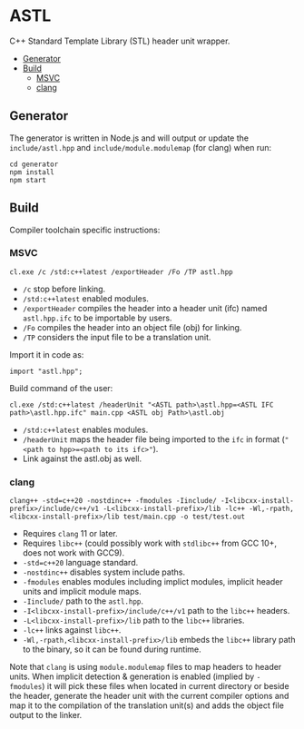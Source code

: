 # ASTL

C++ Standard Template Library (STL) header unit wrapper.

-   [Generator](#generator)
-   [Build](#build)
    -   [MSVC](#msvc)
    -   [clang](#clang)

## Generator

The generator is written in Node.js and will output or update the `include/astl.hpp` and `include/module.modulemap` (for clang) when run:

```
cd generator
npm install
npm start
```

## Build

Compiler toolchain specific instructions:

### MSVC

```
cl.exe /c /std:c++latest /exportHeader /Fo /TP astl.hpp
```

-   `/c` stop before linking.
-   `/std:c++latest` enabled modules.
-   `/exportHeader` compiles the header into a header unit (ifc) named `astl.hpp.ifc` to be importable by users.
-   `/Fo` compiles the header into an object file (obj) for linking.
-   `/TP` considers the input file to be a translation unit.

Import it in code as:

```
import "astl.hpp";
```

Build command of the user:

```
cl.exe /std:c++latest /headerUnit "<ASTL path>\astl.hpp=<ASTL IFC path>\astl.hpp.ifc" main.cpp <ASTL obj Path>\astl.obj
```

-   `/std:c++latest` enables modules.
-   `/headerUnit` maps the header file being imported to the `ifc` in format (`"<path to hpp>=<path to its ifc>"`).
-   Link against the astl.obj as well.

### clang

```
clang++ -std=c++20 -nostdinc++ -fmodules -Iinclude/ -I<libcxx-install-prefix>/include/c++/v1 -L<libcxx-install-prefix>/lib -lc++ -Wl,-rpath,<libcxx-install-prefix>/lib test/main.cpp -o test/test.out
```

-   Requires `clang` 11 or later.
-   Requires `libc++` (could possibly work with `stdlibc++` from GCC 10+, does not work with GCC9).
-   `-std=c++20` language standard.
-   `-nostdinc++` disables system include paths.
-   `-fmodules` enables modules including implict modules, implicit header units and implicit module maps.
-   `-Iinclude/` path to the `astl.hpp`.
-   `-I<libcxx-install-prefix>/include/c++/v1` path to the `libc++` headers.
-   `-L<libcxx-install-prefix>/lib` path to the `libc++` libraries.
-   `-lc++` links against `libc++`.
-   `-Wl,-rpath,<libcxx-install-prefix>/lib` embeds the `libc++` library path to the binary, so it can be found during runtime.

Note that `clang` is using `module.modulemap` files to map headers to header units. When implicit detection & generation is enabled (implied by `-fmodules`) it will pick these files when located in current directory or beside the header, generate the header unit with the current compiler options and map it to the compilation of the translation unit(s) and adds the object file output to the linker.
